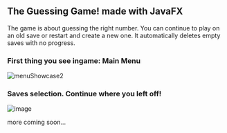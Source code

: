 ## The Guessing Game! made with JavaFX
The game is about guessing the right number.
You can continue to play on an old save or restart and create a new one.
It automatically deletes empty saves with no progress.

### First thing you see ingame: Main Menu
![menuShowcase2](https://github.com/user-attachments/assets/d2a74051-7ca1-4c44-a79c-3549159f0e15)

### Saves selection. Continue where you left off!
![image](https://github.com/user-attachments/assets/31714034-3b17-4c40-bdb9-ba010282faeb)

more coming soon...
